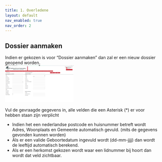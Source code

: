 ```yaml
---
title: 1. Overledene
layout: default
nav_enabled: true
nav_order: 2
---
```


## Dossier aanmaken
<p>
  Indien er gekozen is voor “Dossier aanmaken” dan zal er een nieuw dossier geopend worden.<br/>
  
  <a href="./images/OverledeneInvul.png" target="_blank">
    <img src="./images/OverledeneInvul.png" alt="Screenshot of the application" width="45%" />
  </a><br/>
  
  Vul de gevraagde gegevens in, alle velden die een Asterisk (*) er voor hebben staan zijn verplicht<br/>
  <ul>
    <li>Indien het een nederlandse postcode en huisnummer betreft wordt Adres, Woonplaats en Gemeente automatisch gevuld. (mits de gegevens gevonden kunnen worden)</li>
    <li>Als er een valide Geboortedatum ingevuld wordt (dd-mm-jjjj) dan wordt de leeftijd automatisch berekend.</li>
    <li>Als er een herkomst gekozen wordt waar een lidnummer bij hoort dan wordt dat veld zichtbaar.</li>
  </ul>
</p>
